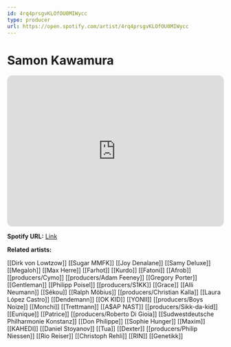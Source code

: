 ```yaml
---
id: 4rq4prsgvKLOfOU0MIWycc
type: producer
url: https://open.spotify.com/artist/4rq4prsgvKLOfOU0MIWycc
---
```

# Samon Kawamura

<iframe style="border-radius:12px" src="https://open.spotify.com/embed/artist/4rq4prsgvKLOfOU0MIWycc" width="100%" height="352" frameBorder="0" allowfullscreen="" allow="autoplay; clipboard-write; encrypted-media; fullscreen; picture-in-picture" loading="lazy"></iframe>

**Spotify URL:** [Link](https://open.spotify.com/artist/4rq4prsgvKLOfOU0MIWycc)

**Related artists:**

[[Dirk von Lowtzow]]
[[Sugar MMFK]]
[[Joy Denalane]]
[[Samy Deluxe]]
[[Megaloh]]
[[Max Herre]]
[[Farhot]]
[[Kurdo]]
[[Fatoni]]
[[Afrob]]
[[producers/Cymo]]
[[producers/Adam Feeney]]
[[Gregory Porter]]
[[Gentleman]]
[[Philipp Poisel]]
[[producers/S1KK]]
[[Grace]]
[[Alli Neumann]]
[[Sékou]]
[[Ralph Möbius]]
[[producers/Christian Kalla]]
[[Laura López Castro]]
[[Dendemann]]
[[OK KID]]
[[YONII]]
[[producers/Boys Noize]]
[[Monchi]]
[[Trettmann]]
[[A$AP NAST]]
[[producers/Sikk-da-kid]]
[[Eunique]]
[[Patrice]]
[[producers/Roberto Di Gioia]]
[[Sudwestdeutsche Philharmonie Konstanz]]
[[Don Philippe]]
[[Sophie Hunger]]
[[Maxim]]
[[KAHEDI]]
[[Daniel Stoyanov]]
[[Tua]]
[[Dexter]]
[[producers/Philip Niessen]]
[[Rio Reiser]]
[[Christoph Rehli]]
[[RIN]]
[[Genetikk]]
